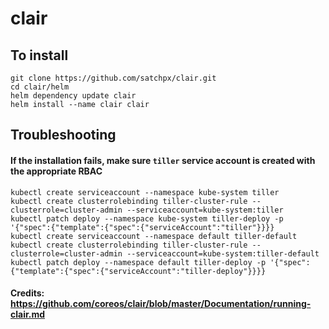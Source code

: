 # clair

## To install

```
git clone https://github.com/satchpx/clair.git
cd clair/helm
helm dependency update clair
helm install --name clair clair
```

## Troubleshooting

#### If the installation fails, make sure `tiller` service account is created with the appropriate RBAC
```
kubectl create serviceaccount --namespace kube-system tiller
kubectl create clusterrolebinding tiller-cluster-rule --clusterrole=cluster-admin --serviceaccount=kube-system:tiller
kubectl patch deploy --namespace kube-system tiller-deploy -p '{"spec":{"template":{"spec":{"serviceAccount":"tiller"}}}}
kubectl create serviceaccount --namespace default tiller-default
kubectl create clusterrolebinding tiller-cluster-rule --clusterrole=cluster-admin --serviceaccount=kube-system:tiller-default
kubectl patch deploy --namespace default tiller-deploy -p '{"spec":{"template":{"spec":{"serviceAccount":"tiller-deploy"}}}}
```

#### Credits: https://github.com/coreos/clair/blob/master/Documentation/running-clair.md

